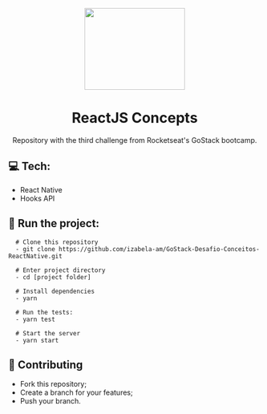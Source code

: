 <p align="center">
  <img width="200" height="163" src="https://camo.githubusercontent.com/8c13dc2618dbd7f76d1d574350b98fdee1335ce5/68747470733a2f2f726f636b6574736561742d63646e2e73332d73612d656173742d312e616d617a6f6e6177732e636f6d2f626f6f7463616d702d6865616465722e706e67">
</p>
<h1 align=center>ReactJS Concepts</h1>
<p align="center">Repository with the third challenge from Rocketseat's GoStack bootcamp.</p>

## :computer: Tech:
- React Native
- Hooks API

## :running: Run the project:
```shell
  # Clone this repository
  - git clone https://github.com/izabela-am/GoStack-Desafio-Conceitos-ReactNative.git
  
  # Enter project directory
  - cd [project folder]
  
  # Install dependencies
  - yarn
  
  # Run the tests:
  - yarn test
  
  # Start the server
  - yarn start
```

## :fork_and_knife: Contributing
- Fork this repository;
- Create a branch for your features;
- Push your branch.
